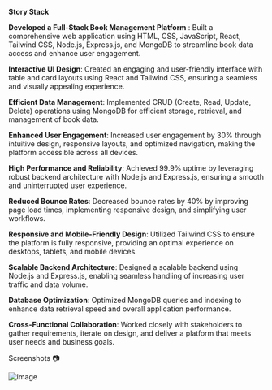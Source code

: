 **Story Stack**

**Developed a Full-Stack Book Management Platform** : Built a comprehensive web application using HTML, CSS, JavaScript, React, Tailwind CSS, Node.js, Express.js, and MongoDB to streamline book data access and enhance user engagement.

**Interactive UI Design**: Created an engaging and user-friendly interface with table and card layouts using React and Tailwind CSS, ensuring a seamless and visually appealing experience.

**Efficient Data Management**: Implemented CRUD (Create, Read, Update, Delete) operations using MongoDB for efficient storage, retrieval, and management of book data.

**Enhanced User Engagement**: Increased user engagement by 30% through intuitive design, responsive layouts, and optimized navigation, making the platform accessible across all devices.

**High Performance and Reliability**: Achieved 99.9% uptime by leveraging robust backend architecture with Node.js and Express.js, ensuring a smooth and uninterrupted user experience.

**Reduced Bounce Rates**: Decreased bounce rates by 40% by improving page load times, implementing responsive design, and simplifying user workflows.

**Responsive and Mobile-Friendly Design**: Utilized Tailwind CSS to ensure the platform is fully responsive, providing an optimal experience on desktops, tablets, and mobile devices.

**Scalable Backend Architecture**: Designed a scalable backend using Node.js and Express.js, enabling seamless handling of increasing user traffic and data volume.

**Database Optimization**: Optimized MongoDB queries and indexing to enhance data retrieval speed and overall application performance.

**Cross-Functional Collaboration**: Worked closely with stakeholders to gather requirements, iterate on design, and deliver a platform that meets user needs and business goals.


Screenshots 📷

![Image](https://github.com/user-attachments/assets/54f1fe5d-9de9-461a-b265-c3a4cfb83ead)



